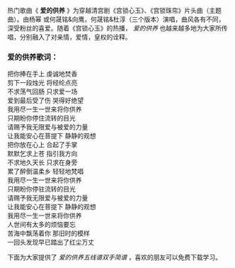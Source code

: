 

热门歌曲《 **爱的供养** 》为穿越清宫剧《宫锁心玉》、《宫锁珠帘》片头曲（主题曲）。由杨幂
或何晟铭&向鹰，何晟铭&杜淳（三个版本）演唱，曲风各有不同，深受粉丝的喜爱。随着《宫锁心玉》的热播， _爱的供养_
也越来越多地为大家所传唱，分别融入了对亲情，爱情，皇权的诠释。

### 爱的供养歌词：

把你捧在手上 虔诚地焚香  
剪下一段烛光 将经纶点亮  
不求荡气回肠 只求爱一场  
爱到最后受了伤 哭得好绝望  
我用尽一生一世来将你供养  
只期盼你停住流转的目光  
请赐予我无限爱与被爱的力量  
让我能安心在菩提下 静静的观想  
把你放在心上 合起了手掌  
默默乞求上苍 指引我方向  
不求地久天长 只求在身旁  
累了醉倒温柔乡 轻轻地梵唱  
我用尽一生一世来将你供养  
只期盼你停驻流转的目光  
请赐予我无限爱与被爱的力量  
让我能安心在菩提下 静静的观想  
我用尽一生一世来将你供养  
人世间有太多的烦恼要忘  
苦海中飘荡着你 那旧时的模样  
一回头发现早已踏出了红尘万丈

下面为大家提供了 _爱的供养五线谱双手简谱_ ，喜欢的朋友可以免费下载学习。

